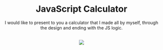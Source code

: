 <div align="center">
    <h1>JavaScript Calculator</h1>
</div>
<div align="center">
    <p>I would like to present to you a calculator that I made all by myself, through the design and ending with the JS logic.</p>
</div>

<br />

<div align="center">
    <img src="https://i.imgur.com/QVB2Z9O.png">
</div>
